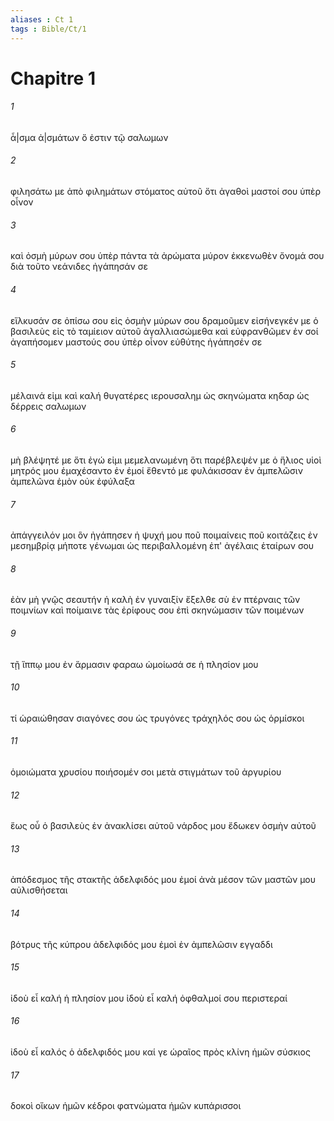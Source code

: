 ```yaml
---
aliases : Ct 1
tags : Bible/Ct/1
---
```


# Chapitre 1

###### 1
ἆ|σμα ἀ|σμάτων ὅ ἐστιν τῷ σαλωμων
###### 2
φιλησάτω με ἀπὸ φιλημάτων στόματος αὐτοῦ ὅτι ἀγαθοὶ μαστοί σου ὑπὲρ οἶνον
###### 3
καὶ ὀσμὴ μύρων σου ὑπὲρ πάντα τὰ ἀρώματα μύρον ἐκκενωθὲν ὄνομά σου διὰ τοῦτο νεάνιδες ἠγάπησάν σε
###### 4
εἵλκυσάν σε ὀπίσω σου εἰς ὀσμὴν μύρων σου δραμοῦμεν εἰσήνεγκέν με ὁ βασιλεὺς εἰς τὸ ταμίειον αὐτοῦ ἀγαλλιασώμεθα καὶ εὐφρανθῶμεν ἐν σοί ἀγαπήσομεν μαστούς σου ὑπὲρ οἶνον εὐθύτης ἠγάπησέν σε
###### 5
μέλαινά εἰμι καὶ καλή θυγατέρες ιερουσαλημ ὡς σκηνώματα κηδαρ ὡς δέρρεις σαλωμων
###### 6
μὴ βλέψητέ με ὅτι ἐγώ εἰμι μεμελανωμένη ὅτι παρέβλεψέν με ὁ ἥλιος υἱοὶ μητρός μου ἐμαχέσαντο ἐν ἐμοί ἔθεντό με φυλάκισσαν ἐν ἀμπελῶσιν ἀμπελῶνα ἐμὸν οὐκ ἐφύλαξα
###### 7
ἀπάγγειλόν μοι ὃν ἠγάπησεν ἡ ψυχή μου ποῦ ποιμαίνεις ποῦ κοιτάζεις ἐν μεσημβρίᾳ μήποτε γένωμαι ὡς περιβαλλομένη ἐπ' ἀγέλαις ἑταίρων σου
###### 8
ἐὰν μὴ γνῷς σεαυτήν ἡ καλὴ ἐν γυναιξίν ἔξελθε σὺ ἐν πτέρναις τῶν ποιμνίων καὶ ποίμαινε τὰς ἐρίφους σου ἐπὶ σκηνώμασιν τῶν ποιμένων
###### 9
τῇ ἵππῳ μου ἐν ἅρμασιν φαραω ὡμοίωσά σε ἡ πλησίον μου
###### 10
τί ὡραιώθησαν σιαγόνες σου ὡς τρυγόνες τράχηλός σου ὡς ὁρμίσκοι
###### 11
ὁμοιώματα χρυσίου ποιήσομέν σοι μετὰ στιγμάτων τοῦ ἀργυρίου
###### 12
ἕως οὗ ὁ βασιλεὺς ἐν ἀνακλίσει αὐτοῦ νάρδος μου ἔδωκεν ὀσμὴν αὐτοῦ
###### 13
ἀπόδεσμος τῆς στακτῆς ἀδελφιδός μου ἐμοί ἀνὰ μέσον τῶν μαστῶν μου αὐλισθήσεται
###### 14
βότρυς τῆς κύπρου ἀδελφιδός μου ἐμοὶ ἐν ἀμπελῶσιν εγγαδδι
###### 15
ἰδοὺ εἶ καλή ἡ πλησίον μου ἰδοὺ εἶ καλή ὀφθαλμοί σου περιστεραί
###### 16
ἰδοὺ εἶ καλός ὁ ἀδελφιδός μου καί γε ὡραῖος πρὸς κλίνη ἡμῶν σύσκιος
###### 17
δοκοὶ οἴκων ἡμῶν κέδροι φατνώματα ἡμῶν κυπάρισσοι
